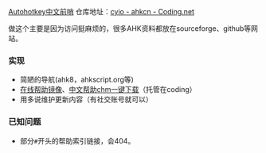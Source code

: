 [Autohotkey中文前哨](http://cyio.coding.me/ahkcn)
仓库地址：[cyio - ahkcn - Coding.net](https://coding.net/u/cyio/p/ahkcn/git)

做这个主要是因为访问挺麻烦的，很多AHK资料都放在sourceforge、github等网站。

### 实现
- 简陋的导航(ahk8，ahkscript.org等)
- [在线帮助镜像](http://cyio.coding.me/ahkcn/ahkcn.github.io/docs/AutoHotkey.htm)、[中文帮助chm一键下载](http://cyio.coding.me/ahkcn/ahkcn.github.io/download/AutoHotkeyHelp_zh-CN.zip)（托管在coding）
- 用多说维护更新内容（有社交账号就可以）

### 已知问题
- 部分`#`开头的帮助索引链接，会404。
